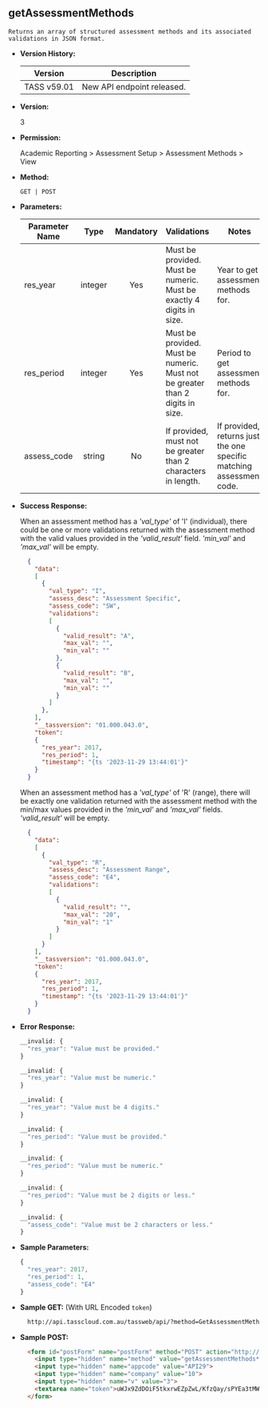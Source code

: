 **getAssessmentMethods**
----
    Returns an array of structured assessment methods and its associated validations in JSON format.

* **Version History:**

    Version | Description
    --- | --- |
    TASS v59.01 | New API endpoint released.

* **Version:**

    3

* **Permission:**

    Academic Reporting > Assessment Setup > Assessment Methods > View

* **Method:**

    `GET | POST`

*  **Parameters:**

    Parameter Name | Type | Mandatory | Validations | Notes
    --- | :---: | :---: | --- | --- |
    res_year | integer | Yes | Must be provided.<br>Must be numeric.<br>Must be exactly 4 digits in size. | Year to get assessment methods for.
    res_period | integer | Yes | Must be provided.<br>Must be numeric.<br>Must not be greater than 2 digits in size. | Period to get assessment methods for.
    assess_code | string | No | If provided, must not be greater than 2 characters in length. | If provided, returns just the one specific matching assessment code.

* **Success Response:**

    When an assessment method has a <i>'val_type'</i> of 'I' (individual), there could be one or more validations returned with the assessment method with the valid values provided in the <i>'valid_result'</i> field. <i>'min_val'</i> and <i>'max_val'</i> will be empty.

    ```json
      {
        "data": 
        [
          {
            "val_type": "I",
            "assess_desc": "Assessment Specific",
            "assess_code": "SW",
            "validations":      
            [
              {
                "valid_result": "A",
                "max_val": "",
                "min_val": ""
              },
              {
                "valid_result": "B",
                "max_val": "",
                "min_val": ""
              }
            ]
          },
        ],
        "__tassversion": "01.000.043.0",
        "token":
        {
          "res_year": 2017,
          "res_period": 1,
          "timestamp": "{ts '2023-11-29 13:44:01'}"
        }
      }
    ```

    When an assessment method has a <i>'val_type'</i> of 'R' (range), there will be exactly one validation returned with the assessment method with the min/max values provided in the <i>'min_val'</i> and <i>'max_val'</i> fields. <i>'valid_result'</i> will be empty.

    ```json
      {
        "data": 
        [
          {
            "val_type": "R",
            "assess_desc": "Assessment Range",
            "assess_code": "E4",
            "validations": 
            [
              {
                "valid_result": "",
                "max_val": "20",
                "min_val": "1"
              }
            ]
          }			
        ],
        "__tassversion": "01.000.043.0",
        "token":
        {
          "res_year": 2017,
          "res_period": 1,
          "timestamp": "{ts '2023-11-29 13:44:01'}"
        }
      }
    ```
 
* **Error Response:**

    ```javascript
    __invalid: {
      "res_year": "Value must be provided."
    }
    ```

    ```javascript
    __invalid: {
      "res_year": "Value must be numeric."
    }
    ```

    ```javascript
    __invalid: {
      "res_year": "Value must be 4 digits."
    }
    ```

    ```javascript
    __invalid: {
      "res_period": "Value must be provided."
    }
    ```

    ```javascript
    __invalid: {
      "res_period": "Value must be numeric."
    }
    ```

    ```javascript
    __invalid: {
      "res_period": "Value must be 2 digits or less."
    }
    ```
	
    ```javascript
    __invalid: {
      "assess_code": "Value must be 2 characters or less."
    }
    ```
    
* **Sample Parameters:**

    ```javascript
    {
      "res_year": 2017, 
      "res_period": 1,
      "assess_code": "E4"
    }
    ```

* **Sample GET:** (With URL Encoded `token`)

    ```HTML
      http://api.tasscloud.com.au/tassweb/api/?method=GetAssessmentMethods&appcode=API29&company=10&v=3&token=uWJx9ZdDOiF5tkxrwEZpZwL/KfzQay/sPYEa3tMW7FLWHz1+9mT9PJsVNmoq+l5X2enBUIMJk/aVlKdd9377jMCGSBa7CWmK7bp5zu71Ykw=
    ```
  
* **Sample POST:**

    ```HTML
      <form id="postForm" name="postForm" method="POST" action="http://api.tasscloud.com.au/tassweb/api/">
        <input type="hidden" name="method" value="getAssessmentMethods**">
        <input type="hidden" name="appcode" value="API29">
        <input type="hidden" name="company" value="10">
        <input type="hidden" name="v" value="3">
        <textarea name="token">uWJx9ZdDOiF5tkxrwEZpZwL/KfzQay/sPYEa3tMW7FLWHz1+9mT9PJsVNmoq+l5X2enBUIMJk/aVlKdd9377jMCGSBa7CWmK7bp5zu71Ykw=</textarea>
      </form>
    ```
